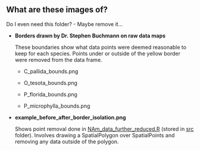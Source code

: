 ## What are these images of?

Do I even need this folder? - Maybe remove it...

-   **Borders drawn by Dr. Stephen Buchmann on raw data maps**

    These boundaries show what data points were deemed reasonable to keep for each species. Points under or outside of the yellow border were removed from the data frame.

    -   C_pallida_bounds.png

    -   O_tesota_bounds.png

    -   P_florida_bounds.png

    -   P_microphylla_bounds.png

-   **example_before_after_border_isolation.png**

    Shows point removal done in [NAm_data_further_reduced.R](https://github.com/Big-Biodiversity-Collaborative/DesertBees/blob/main/src/NAm_data_further_reduced.R) (stored in [src](https://github.com/Big-Biodiversity-Collaborative/DesertBees/tree/main/src) folder). Involves drawing a SpatialPolygon over SpatialPoints and removing any data outside of the polygon.
